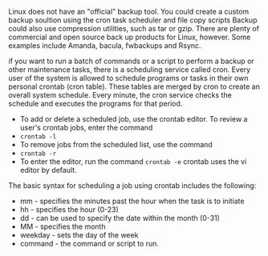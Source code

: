 Linux does not have an "official" backup tool. You could create a custom backup soultion using the cron task scheduler and file copy scripts Backup could also use compression utilities, such as tar or gzip. There are plenty of commercial and open source back up products for Linux, however. Some examples include Amanda, bacula, fwbackups and Rsync.

if you want to run a batch of commands or a script to perform a backup or other maintenance tasks, there is a scheduling service called cron. Every user of the system is allowed to schedule programs or tasks in their own personal crontab (cron table). These tables are merged by cron to create an overall system schedule. Every minute, the cron service checks the schedule and executes the programs for that period.

* To add or delete a scheduled job, use the crontab editor. To review a user's crontab jobs, enter the command 
* `crontab -l`
* To remove jobs from the scheduled list, use the command
* `crontab -r`
* To enter the editor, run the command `crontab -e` crontab uses the vi editor by default.

The basic syntax for scheduling a job using crontab includes the following:
* mm - specifies the minutes past the hour when the task is to initiate
* hh - specifies the hour (0-23)
* dd - can be used to specify the date within the month (0-31)
* MM - specifies the month 
* weekday - sets the day of the week 
* command - the command or script to run. 